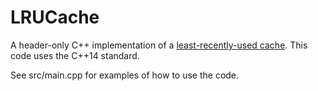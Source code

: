 LRUCache
========

A header-only C++ implementation of a [least-recently-used cache](https://en.wikipedia.org/wiki/Cache_replacement_policies#Least_recently_used_%28LRU%29).
This code uses the C++14 standard.

See src/main.cpp for examples of how to use the code.
